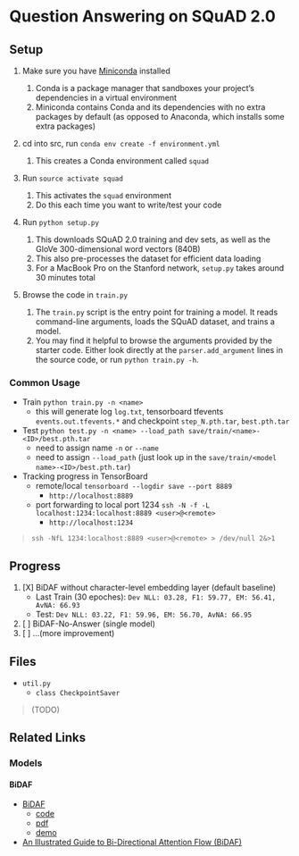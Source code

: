 # Question Answering on SQuAD 2.0

## Setup

1. Make sure you have [Miniconda](https://conda.io/projects/conda/en/latest/user-guide/install/index.html#regular-installation) installed
    1. Conda is a package manager that sandboxes your project’s dependencies in a virtual environment
    2. Miniconda contains Conda and its dependencies with no extra packages by default (as opposed to Anaconda, which installs some extra packages)

2. cd into src, run `conda env create -f environment.yml`
    1. This creates a Conda environment called `squad`

3. Run `source activate squad`
    1. This activates the `squad` environment
    2. Do this each time you want to write/test your code
  
4. Run `python setup.py`
    1. This downloads SQuAD 2.0 training and dev sets, as well as the GloVe 300-dimensional word vectors (840B)
    2. This also pre-processes the dataset for efficient data loading
    3. For a MacBook Pro on the Stanford network, `setup.py` takes around 30 minutes total  

5. Browse the code in `train.py`
    1. The `train.py` script is the entry point for training a model. It reads command-line arguments, loads the SQuAD dataset, and trains a model.
    2. You may find it helpful to browse the arguments provided by the starter code. Either look directly at the `parser.add_argument` lines in the source code, or run `python train.py -h`.

### Common Usage

* Train `python train.py -n <name>`
  * this will generate log `log.txt`, tensorboard tfevents `events.out.tfevents.*` and checkpoint `step_N.pth.tar`, `best.pth.tar`
* Test `python test.py -n <name> --load_path save/train/<name>-<ID>/best.pth.tar`
  * need to assign name `-n` or `--name`
  * need to assign `--load_path` (just look up in the `save/train/<model name>-<ID>/best.pth.tar`)
* Tracking progress in TensorBoard
  * remote/local `tensorboard --logdir save --port 8889`
    * `http://localhost:8889`
  * port forwarding to local port 1234 `ssh -N -f -L localhost:1234:localhost:8889 <user>@<remote>`
    * `http://localhost:1234`

> `ssh -NfL 1234:localhost:8889 <user>@<remote> > /dev/null 2&>1`

## Progress

1. [X] BiDAF without character-level embedding layer (default baseline)
   * Last Train (30 epoches): `Dev NLL: 03.28, F1: 59.77, EM: 56.41, AvNA: 66.93`
   * Test: `Dev NLL: 03.22, F1: 59.96, EM: 56.70, AvNA: 66.95`
2. [ ] BiDAF-No-Answer (single model)
3. [ ] ...(more improvement)

## Files

* `util.py`
  * `class CheckpointSaver`

> (TODO)

## Related Links

### Models

#### BiDAF

* [BiDAF](https://allenai.github.io/bi-att-flow/)
  * [code](https://github.com/allenai/bi-att-flow)
  * [pdf](https://arxiv.org/abs/1611.01603)
  * [demo](http://allgood.cs.washington.edu:1995/)
* [An Illustrated Guide to Bi-Directional Attention Flow (BiDAF)](https://towardsdatascience.com/the-definitive-guide-to-bi-directional-attention-flow-d0e96e9e666b)
